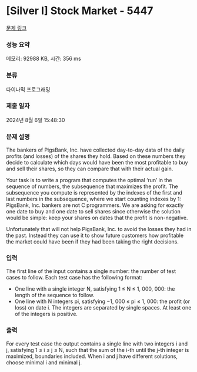 # [Silver I] Stock Market - 5447 

[문제 링크](https://www.acmicpc.net/problem/5447) 

### 성능 요약

메모리: 92988 KB, 시간: 356 ms

### 분류

다이나믹 프로그래밍

### 제출 일자

2024년 8월 6일 15:48:30

### 문제 설명

<p>The bankers of PigsBank, Inc. have collected day-to-day data of the daily profits (and losses) of the shares they hold. Based on these numbers they decide to calculate which days would have been the most profitable to buy and sell their shares, so they can compare that with their actual gain.</p>

<p>Your task is to write a program that computes the optimal ‘run’ in the sequence of numbers, the subsequence that maximizes the profit. The subsequence you compute is represented by the indexes of the first and last numbers in the subsequence, where we start counting indexes by 1: PigsBank, Inc. bankers are not C programmers. We are asking for exactly one date to buy and one date to sell shares since otherwise the solution would be simple: keep your shares on dates that the profit is non-negative.</p>

<p>Unfortunately that will not help PigsBank, Inc. to avoid the losses they had in the past. Instead they can use it to show future customers how profitable the market could have been if they had been taking the right decisions.</p>

### 입력 

 <p>The first line of the input contains a single number: the number of test cases to follow. Each test case has the following format:</p>

<ul>
	<li>One line with a single integer N, satisfying 1 ≤ N ≤ 1, 000, 000: the length of the sequence to follow.</li>
	<li>One line with N integers pi, satisfying −1, 000 ≤ pi ≤ 1, 000: the profit (or loss) on date i. The integers are separated by single spaces. At least one of the integers is positive.</li>
</ul>

### 출력 

 <p>For every test case the output contains a single line with two integers i and j, satisfying 1 ≤ i ≤ j ≤ N, such that the sum of the i-th until the j-th integer is maximized, boundaries included. When i and j have different solutions, choose minimal i and minimal j.</p>

